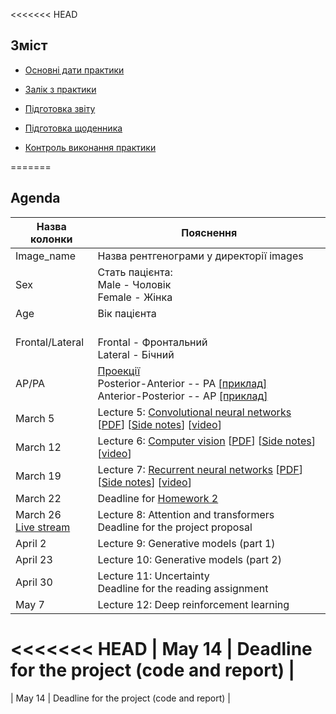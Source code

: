<<<<<<< HEAD
## Зміст

- [Основні дати практики](#Основні-дати-практики)

- [Залік з практики](#Залік-з-практики)

- [Підготовка звіту](#Підготовка-звіту)

- [Підготовка щоденника](#Підготовка-щоденника)

- [Контроль виконання практики](#Контроль-виконання-практики)



=======

## Agenda

| Назва колонки  | Пояснення |
| --- | --- |
| Image_name | Назва рентгенограми у директорії images|
| Sex | Стать пацієнта: <br> Male - Чоловік <br> Female - Жінка|
| Age | Вік пацієнта|
| Frontal/Lateral| <br> Frontal - Фронтальний <br> Lateral - Бічний |
| AP/PA |  [Проекції](https://www.radiologymasterclass.co.uk/tutorials/chest/chest_quality/chest_xray_quality_projection) <br> Posterior-Anterior -- PA [[приклад]](im/view1_frontal2PA.jpg) <br> Anterior-Posterior -- AP [[приклад]](im/view1_frontalAP.jpg) |
| March 5 | Lecture 5: [Convolutional neural networks](https://glouppe.github.io/info8010-deep-learning/?p=lecture5.md) [[PDF](https://glouppe.github.io/info8010-deep-learning/pdf/lec5.pdf)] [[Side notes](https://glouppe.github.io/info8010-deep-learning/pdf/lec5-sidenotes.pdf)] [[video](https://youtu.be/54WShJMWYo0)] |
| March 12 | Lecture 6: [Computer vision](https://glouppe.github.io/info8010-deep-learning/?p=lecture6.md) [[PDF](https://glouppe.github.io/info8010-deep-learning/pdf/lec6.pdf)] [[Side notes](https://glouppe.github.io/info8010-deep-learning/pdf/lec6-sidenotes.pdf)] [[video](https://youtu.be/cfZGfJaLRxA)] |
| March 19 | Lecture 7: [Recurrent neural networks](https://glouppe.github.io/info8010-deep-learning/?p=lecture7.md) [[PDF](https://glouppe.github.io/info8010-deep-learning/pdf/lec7.pdf)] [[Side notes](https://glouppe.github.io/info8010-deep-learning/pdf/lec7-sidenotes.pdf)] [[video](https://youtu.be/qnux5dg5wZ4)] |
| March 22 | Deadline for [Homework 2](https://github.com/glouppe/info8010-deep-learning/raw/master/homeworks/homework2.ipynb) | 
| March 26<br>[Live stream](https://youtu.be/WfPNJ5MWxHI) | Lecture 8: Attention and transformers<br>Deadline for the project proposal |
| April 2 | Lecture 9: Generative models (part 1) |
| April 23 | Lecture 10: Generative models (part 2) |
| April 30 | Lecture 11: Uncertainty<br>Deadline for the reading assignment |
| May 7 | Lecture 12: Deep reinforcement learning |
<<<<<<< HEAD
| May 14 | Deadline for the project (code and report) |
=======
| May 14 | Deadline for the project (code and report) |

